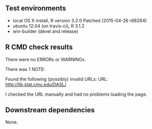 
## Test environments
* local OS X install, R version 3.2.0 Patched (2015-04-26 r68264)
* ubuntu 12.04 (on travis-ci), R 3.1.2
* win-builder (devel and release)

## R CMD check results

There were no ERRORs or WARNINGs. 

There was 1 NOTE:

Found the following (possibly) invalid URLs:
  URL: http://lib.stat.cmu.edu/DASL/
  
  I checked the URL manually and had no problems loading the page.

## Downstream dependencies

None.
